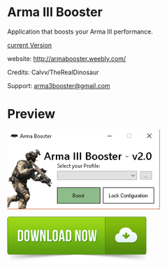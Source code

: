 

# Arma III Booster
Application that boosts your Arma III performance.

[current Version](https://raw.githubusercontent.com/Calvv/Arma-III-Booster/master/current.version)

website: http://armabooster.weebly.com/

Credits: Calvv/TheRealDinosaur

Support: arma3booster@gmail.com


<h1> Preview </h1>

![](/Preview.png)

[![](/download.png)](https://github.com/Calvv/Arma-III-Booster/raw/master/Arma%20Booster.exe)
